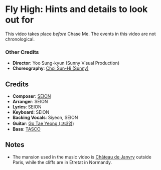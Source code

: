 # Fly High: Hints and details to look out for

This video takes place *before* Chase Me.  The events in this video are not chronological.

### Other Credits

* **Director**: Yoo Sung-kyun (Sunny Visual Production)
* **Choreography**: [Choi Sun-Hi (Sunny)](https://www.instagram.com/switch_sunnyc/)

## Credits

* **Composer**: [SEION](https://www.discogs.com/artist/4907372-SEION)
* **Arranger**: SEION
* **Lyrics**: SEION
* **Keyboard**: SEION
* **Backing Vocals**: Siyeon, SEION
* **Guitar**: [Go Tae Yeong (고태영)](https://www.discogs.com/artist/3432266-%EA%B3%A0%ED%83%9C%EC%98%81)
* **Bass**: [TASCO](https://www.discogs.com/artist/6450656-Tasco-5)

## Notes

* The mansion used in the music video is [Château de Janvry](https://en.wikipedia.org/wiki/Ch%C3%A2teau_de_Janvry) outside Paris, while the cliffs are in Étretat in Normandy.
